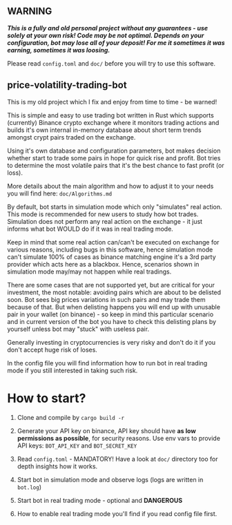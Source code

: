 ## WARNING

***This is a fully and old personal project without any guarantees - use solely at your own risk! Code may be not
optimal.
Depends on your configuration, bot may lose all of your deposit! For me it sometimes it was earning, sometimes it was
loosing.***

Please read `config.toml` and `doc/` before you will try to use this software.

## price-volatility-trading-bot

This is my old project which I fix and enjoy from time to time - be warned!

This is simple and easy to use trading bot written in Rust which supports (currently) Binance
crypto exchange where it monitors trading actions and builds it's own internal in-memory database
about short term trends amongst crypt pairs traded on the exchange.

Using it's own database and configuration parameters, bot makes decision whether
start to trade some pairs in hope for quick rise and profit. Bot tries to determine the most volatile pairs
that it's the best chance to fast profit (or loss).

More details about the main algorithm and how to adjust it to your needs you will find here: `doc/Algorithms.md`

By default, bot starts in simulation mode which only "simulates" real action. This mode is recommended for new users to
study how
bot trades. Simulation does not perform any real action on the exchange - it just informs what bot WOULD do if it was in
real trading mode.

Keep in mind that some real action can/can't be executed on exchange for various reasons, including bugs in this
software, hence
simulation mode can't simulate 100% of cases as binance matching engine it's a 3rd party provider which acts here as a
blackbox.
Hence, scenarios shown in simulation mode may/may not happen while real tradings.

There are some cases that are not supported yet, but are critical for your investment, the most notable: avoiding pairs
which are
about to be delisted soon. Bot sees big prices variations in such pairs and may trade them because of that. But when
delisting
happens you will end up with unusable pair in your wallet (on binance) - so keep in mind this particular scenario and in
current
version of the bot you have to check this delisting plans by yourself unless bot may "stuck" with useless pair.

Generally investing in cryptocurrencies is very risky and don't do it if you don't accept huge risk of loses.

In the config file you will find information how to run bot in real trading mode if you still interested in taking such
risk.

# How to start?

1) Clone and compile by `cargo build -r`

2) Generate your API key on binance, API key should have **as low permissions as possible**, for security reasons.
   Use env vars to provide API keys: `BOT_API_KEY` and `BOT_SECRET_KEY`

3) Read `config.toml` - MANDATORY!
   Have a look at `doc/` directory too for depth insights how it works.

4) Start bot in simulation mode and observe logs (logs are written in `bot.log`)

5) Start bot in real trading mode - optional and **DANGEROUS**

6) How to enable real trading mode you'll find if you read config file first.


